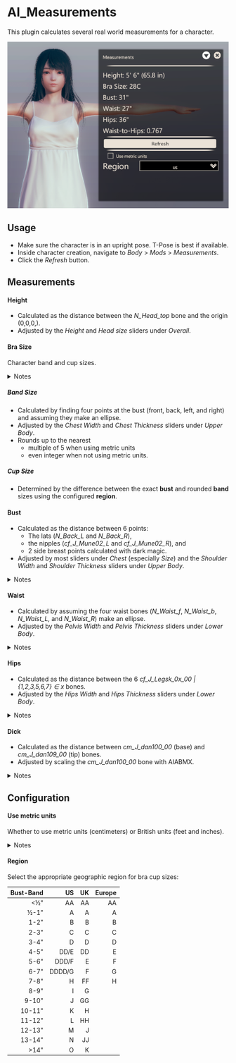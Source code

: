 ﻿# AI_Measurements

This plugin calculates several real world measurements for a character.

<img src="docs/result.png"></img>

## Usage

- Make sure the character is in an upright pose. T-Pose is best if available.
- Inside character creation, navigate to *Body* > *Mods* > *Measurements*.
- Click the *Refresh* button.

## Measurements

#### Height

- Calculated as the distance between the *N_Head_top* bone and the origin (0,0,0,).
- Adjusted by the *Height* and *Head size* sliders under *Overall*.

#### Bra Size

Character band and cup sizes.

<details>
  <summary>Notes</summary>

- Displays for female characters only.
- An extremely thin chest can result in an extremely large cup size.
- The *Direction* slider under *Chest* can have a very large impact on cup size. I generally set it to *0* (or lower) when taking measurements and fix it afterward.
</details>

##### Band Size

- Calculated by finding four points at the bust (front, back, left, and right) and assuming they make an ellipse.
- Adjusted by the *Chest Width* and *Chest Thickness* sliders under *Upper Body*.
- Rounds up to the nearest
  - multiple of 5 when using metric units
  - even integer when not using metric units.

##### Cup Size

- Determined by the difference between the exact **bust** and rounded **band** sizes using the configured **region**.

#### Bust

- Calculated as the distance between 6 points:
  - The lats (*N_Back_L* and *N_Back_R*),
  - the nipples (*cf_J_Mune02_L* and *cf_J_Mune02_R*), and
  - 2 side breast points calculated with dark magic.
- Adjusted by most sliders under *Chest* (especially *Size*) and the *Shoulder Width* and *Shoulder Thickness* sliders under *Upper Body*.

<details>
  <summary>Notes</summary>

- Displays for female characters only.
- Serious about the dark magic bit. Read the code if you don't believe. Here is my best explanation of it:
  - Take a line between *cf_J_Mune02_{L|R}* and *cf_J_Mune_Nip01_{L|R}*.
  - The calculated point will be the same distance from *cf_J_Mune02_{L|R}* as the line's length.
  - Additionaly, a line between the calculated point and *cf_J_Mune02_{L|R}* will form a right angle (to the outer side of the breast) with the first line in the plane that contains both lines.
  - Please don't ask me how the math works. I understood it when I wrote the code and promptly forgot it afterward.
</details>

#### Waist

- Calculated by assuming the four waist bones (*N_Waist_f*, *N_Waist_b*, *N_Waist_L*, and *N_Waist_R*) make an ellipse.
- Adjusted by the *Pelvis Width* and *Pelvis Thickness* sliders under *Lower Body*.

<details>
  <summary>Notes</summary>

- The *Waist* sliders under *Upper Body* do not affect this measurement. While it would be intuitive, the four waist bones correspond to the *Pelvis* sliders, not the *Waist* sliders.
</details>

#### Hips

- Calculated as the distance between the 6 *cf_J_Legsk_0x_00 | {1,2,3,5,6,7} ∈ x* bones.
- Adjusted by the *Hips Width* and *Hips Thickness* sliders under *Lower Body*.

<details>
  <summary>Notes</summary>

- Displays for female characters only.
- Is not currently affected by the *Butt* slider under *Lower Body*.
</details>

#### Dick

- Calculated as the distance between *cm_J_dan100_00* (base) and *cm_J_dan109_00* (tip) bones.
- Adjusted by scaling the *cm_J_dan100_00* bone with AIABMX.

<details>
  <summary>Notes</summary>

- Displays for male and futa characters only.
- If switch from non-futa to futa, you may have to cycle to a different tab and back for this measurement to be displayed.
</details>

## Configuration

#### Use metric units

Whether to use metric units (centimeters) or British units (feet and inches).

<details>
  <summary>Notes</summary>

- Defaults to `false`.
</details>

#### Region

Select the appropriate geographic region for bra cup sizes:

| Bust-Band | US     | UK | Europe |
| --------: | -----: | -: | -----: |
| <½"       |     AA | AA |     AA |
| ½-1"      |      A |  A |      A |
| 1-2"      |      B |  B |      B |
| 2-3"      |      C |  C |      C |
| 3-4"      |      D |  D |      D |
| 4-5"      |   DD/E | DD |      E |
| 5-6"      |  DDD/F |  E |      F |
| 6-7"      | DDDD/G |  F |      G |
| 7-8"      |      H | FF |      H |
| 8-9"      |      I |  G |        |
| 9-10"     |      J | GG |        |
| 10-11"    |      K |  H |        |
| 11-12"    |      L | HH |        |
| 12-13"    |      M |  J |        |
| 13-14"    |      N | JJ |        |
| >14"      |      O |  K |        |
